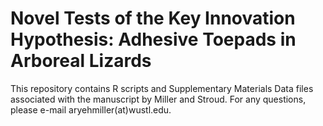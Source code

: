 # Novel Tests of the Key Innovation Hypothesis: Adhesive Toepads in Arboreal Lizards

This repository contains R scripts and Supplementary Materials Data files associated with the manuscript by Miller and Stroud. For any questions, please e-mail aryehmiller(at)wustl.edu. 
